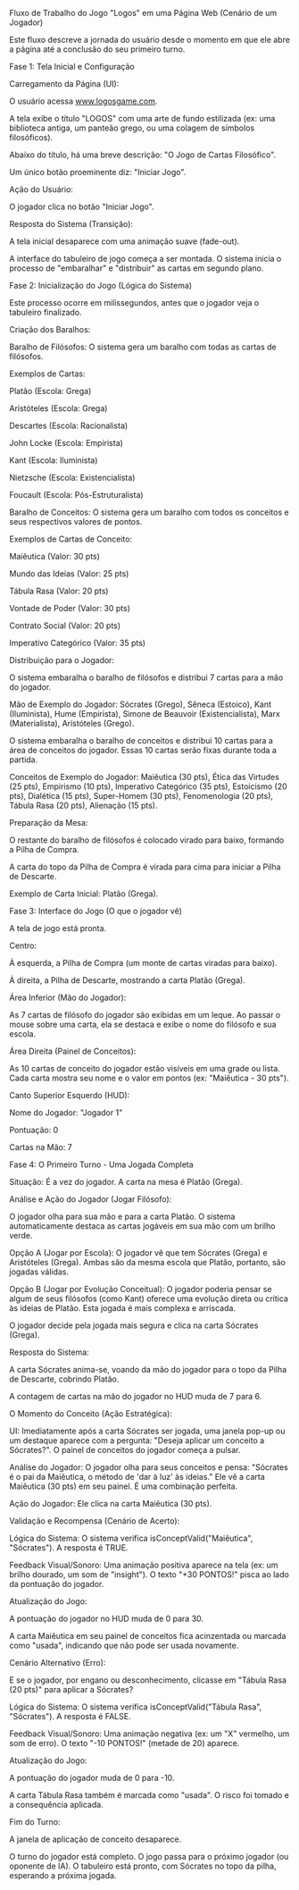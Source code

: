 
Fluxo de Trabalho do Jogo "Logos" em uma Página Web (Cenário de um Jogador)

Este fluxo descreve a jornada do usuário desde o momento em que ele abre a página até a conclusão do seu primeiro turno.

Fase 1: Tela Inicial e Configuração

Carregamento da Página (UI):

O usuário acessa www.logosgame.com.

A tela exibe o título "LOGOS" com uma arte de fundo estilizada (ex: uma biblioteca antiga, um panteão grego, ou uma colagem de símbolos filosóficos).

Abaixo do título, há uma breve descrição: "O Jogo de Cartas Filosófico".

Um único botão proeminente diz: "Iniciar Jogo".

Ação do Usuário:

O jogador clica no botão "Iniciar Jogo".

Resposta do Sistema (Transição):

A tela inicial desaparece com uma animação suave (fade-out).

A interface do tabuleiro de jogo começa a ser montada. O sistema inicia o processo de "embaralhar" e "distribuir" as cartas em segundo plano.

Fase 2: Inicialização do Jogo (Lógica do Sistema)

Este processo ocorre em milissegundos, antes que o jogador veja o tabuleiro finalizado.

Criação dos Baralhos:

Baralho de Filósofos: O sistema gera um baralho com todas as cartas de filósofos.

Exemplos de Cartas:

Platão (Escola: Grega)

Aristóteles (Escola: Grega)

Descartes (Escola: Racionalista)

John Locke (Escola: Empirista)

Kant (Escola: Iluminista)

Nietzsche (Escola: Existencialista)

Foucault (Escola: Pós-Estruturalista)

Baralho de Conceitos: O sistema gera um baralho com todos os conceitos e seus respectivos valores de pontos.

Exemplos de Cartas de Conceito:

Maiêutica (Valor: 30 pts)

Mundo das Ideias (Valor: 25 pts)

Tábula Rasa (Valor: 20 pts)

Vontade de Poder (Valor: 30 pts)

Contrato Social (Valor: 20 pts)

Imperativo Categórico (Valor: 35 pts)

Distribuição para o Jogador:

O sistema embaralha o baralho de filósofos e distribui 7 cartas para a mão do jogador.

Mão de Exemplo do Jogador: Sócrates (Grego), Sêneca (Estoico), Kant (Iluminista), Hume (Empirista), Simone de Beauvoir (Existencialista), Marx (Materialista), Aristóteles (Grego).

O sistema embaralha o baralho de conceitos e distribui 10 cartas para a área de conceitos do jogador. Essas 10 cartas serão fixas durante toda a partida.

Conceitos de Exemplo do Jogador: Maiêutica (30 pts), Ética das Virtudes (25 pts), Empirismo (10 pts), Imperativo Categórico (35 pts), Estoicismo (20 pts), Dialética (15 pts), Super-Homem (30 pts), Fenomenologia (20 pts), Tábula Rasa (20 pts), Alienação (15 pts).

Preparação da Mesa:

O restante do baralho de filósofos é colocado virado para baixo, formando a Pilha de Compra.

A carta do topo da Pilha de Compra é virada para cima para iniciar a Pilha de Descarte.

Exemplo de Carta Inicial: Platão (Grega).

Fase 3: Interface do Jogo (O que o jogador vê)

A tela de jogo está pronta.

Centro:

À esquerda, a Pilha de Compra (um monte de cartas viradas para baixo).

À direita, a Pilha de Descarte, mostrando a carta Platão (Grega).

Área Inferior (Mão do Jogador):

As 7 cartas de filósofo do jogador são exibidas em um leque. Ao passar o mouse sobre uma carta, ela se destaca e exibe o nome do filósofo e sua escola.

Área Direita (Painel de Conceitos):

As 10 cartas de conceito do jogador estão visíveis em uma grade ou lista. Cada carta mostra seu nome e o valor em pontos (ex: "Maiêutica - 30 pts").

Canto Superior Esquerdo (HUD):

Nome do Jogador: "Jogador 1"

Pontuação: 0

Cartas na Mão: 7

Fase 4: O Primeiro Turno - Uma Jogada Completa

Situação: É a vez do jogador. A carta na mesa é Platão (Grega).

Análise e Ação do Jogador (Jogar Filósofo):

O jogador olha para sua mão e para a carta Platão. O sistema automaticamente destaca as cartas jogáveis em sua mão com um brilho verde.

Opção A (Jogar por Escola): O jogador vê que tem Sócrates (Grega) e Aristóteles (Grega). Ambas são da mesma escola que Platão, portanto, são jogadas válidas.

Opção B (Jogar por Evolução Conceitual): O jogador poderia pensar se algum de seus filósofos (como Kant) oferece uma evolução direta ou crítica às ideias de Platão. Esta jogada é mais complexa e arriscada.

O jogador decide pela jogada mais segura e clica na carta Sócrates (Grega).

Resposta do Sistema:

A carta Sócrates anima-se, voando da mão do jogador para o topo da Pilha de Descarte, cobrindo Platão.

A contagem de cartas na mão do jogador no HUD muda de 7 para 6.

O Momento do Conceito (Ação Estratégica):

UI: Imediatamente após a carta Sócrates ser jogada, uma janela pop-up ou um destaque aparece com a pergunta: "Deseja aplicar um conceito a Sócrates?". O painel de conceitos do jogador começa a pulsar.

Análise do Jogador: O jogador olha para seus conceitos e pensa: "Sócrates é o pai da Maiêutica, o método de 'dar à luz' às ideias." Ele vê a carta Maiêutica (30 pts) em seu painel. É uma combinação perfeita.

Ação do Jogador: Ele clica na carta Maiêutica (30 pts).

Validação e Recompensa (Cenário de Acerto):

Lógica do Sistema: O sistema verifica isConceptValid("Maiêutica", "Sócrates"). A resposta é TRUE.

Feedback Visual/Sonoro: Uma animação positiva aparece na tela (ex: um brilho dourado, um som de "insight"). O texto "+30 PONTOS!" pisca ao lado da pontuação do jogador.

Atualização do Jogo:

A pontuação do jogador no HUD muda de 0 para 30.

A carta Maiêutica em seu painel de conceitos fica acinzentada ou marcada como "usada", indicando que não pode ser usada novamente.

Cenário Alternativo (Erro):

E se o jogador, por engano ou desconhecimento, clicasse em "Tábula Rasa (20 pts)" para aplicar a Sócrates?

Lógica do Sistema: O sistema verifica isConceptValid("Tábula Rasa", "Sócrates"). A resposta é FALSE.

Feedback Visual/Sonoro: Uma animação negativa (ex: um "X" vermelho, um som de erro). O texto "-10 PONTOS!" (metade de 20) aparece.

Atualização do Jogo:

A pontuação do jogador muda de 0 para -10.

A carta Tábula Rasa também é marcada como "usada". O risco foi tomado e a consequência aplicada.

Fim do Turno:

A janela de aplicação de conceito desaparece.

O turno do jogador está completo. O jogo passa para o próximo jogador (ou oponente de IA). O tabuleiro está pronto, com Sócrates no topo da pilha, esperando a próxima jogada.